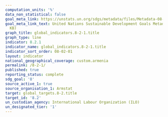 ```yaml
---
computation_units: '%'
data_non_statistical: false
goal_meta_link: https://unstats.un.org/sdgs/metadata/files/Metadata-08-02-01.pdf
goal_meta_link_text: United Nations Sustainable Development Goals Metadata (PDF 384
  KB)
graph_title: global_indicators.8-2-1.title
graph_type: line
indicator: 8.2.1
indicator_name: global_indicators.8-2-1.title
indicator_sort_order: 08-02-01
layout: indicator
national_geographical_coverage: custom.armenia
permalink: /8-2-1/
published: true
reporting_status: complete
sdg_goal: '8'
source_active_1: true
source_organisation_1: Armstat
target: global_targets.8-2.title
target_id: '8.2'
un_custodian_agency: International Labour Organization (ILO)
un_designated_tier: '1'
---
```


